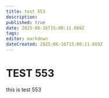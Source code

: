 ```yaml
---
title: test 553
description: 
published: true
date: 2025-06-16T15:00:11.669Z
tags: 
editor: markdown
dateCreated: 2025-06-16T15:00:11.669Z
---
```


# TEST 553
this is test 553
